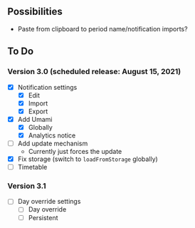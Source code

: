 ## Possibilities
- Paste from clipboard to period name/notification imports?

## To Do
### Version 3.0 (scheduled release: August 15, 2021)
- [x] Notification settings
    - [x] Edit
    - [x] Import
    - [x] Export
- [x] Add Umami
    - [x] Globally
    - [x] Analytics notice
- [ ] Add update mechanism
    - Currently just forces the update
- [x] Fix storage (switch to `loadFromStorage` globally)
- [ ] Timetable
### Version 3.1
- [ ] Day override settings
    - [ ] Day override
    - [ ] Persistent